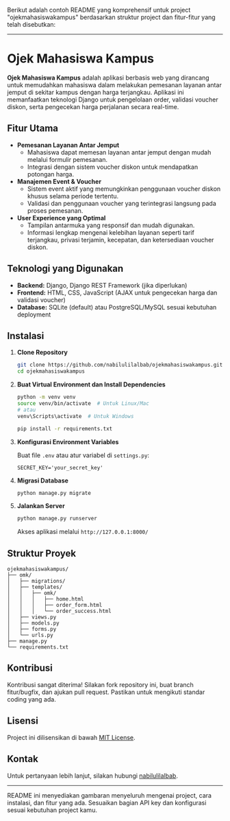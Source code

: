 Berikut adalah contoh README yang komprehensif untuk project "ojekmahasiswakampus" berdasarkan struktur project dan fitur-fitur yang telah disebutkan:

---

# Ojek Mahasiswa Kampus

**Ojek Mahasiswa Kampus** adalah aplikasi berbasis web yang dirancang untuk memudahkan mahasiswa dalam melakukan pemesanan layanan antar jemput di sekitar kampus dengan harga terjangkau. Aplikasi ini memanfaatkan teknologi Django untuk pengelolaan order, validasi voucher diskon, serta pengecekan harga perjalanan secara real-time.

## Fitur Utama

- **Pemesanan Layanan Antar Jemput**
  - Mahasiswa dapat memesan layanan antar jemput dengan mudah melalui formulir pemesanan.
  - Integrasi dengan sistem voucher diskon untuk mendapatkan potongan harga.
- **Manajemen Event & Voucher**
  - Sistem event aktif yang memungkinkan penggunaan voucher diskon khusus selama periode tertentu.
  - Validasi dan penggunaan voucher yang terintegrasi langsung pada proses pemesanan.
- **User Experience yang Optimal**
  - Tampilan antarmuka yang responsif dan mudah digunakan.
  - Informasi lengkap mengenai kelebihan layanan seperti tarif terjangkau, privasi terjamin, kecepatan, dan ketersediaan voucher diskon.

## Teknologi yang Digunakan

- **Backend:** Django, Django REST Framework (jika diperlukan)
- **Frontend:** HTML, CSS, JavaScript (AJAX untuk pengecekan harga dan validasi voucher)
- **Database:** SQLite (default) atau PostgreSQL/MySQL sesuai kebutuhan deployment

## Instalasi

1. **Clone Repository**

   ```bash
   git clone https://github.com/nabilulilalbab/ojekmahasiswakampus.git
   cd ojekmahasiswakampus
   ```

2. **Buat Virtual Environment dan Install Dependencies**

   ```bash
   python -m venv venv
   source venv/bin/activate  # Untuk Linux/Mac
   # atau
   venv\Scripts\activate  # Untuk Windows

   pip install -r requirements.txt
   ```

3. **Konfigurasi Environment Variables**

   Buat file `.env` atau atur variabel di `settings.py`:

   ```env
   SECRET_KEY='your_secret_key'
   ```

4. **Migrasi Database**

   ```bash
   python manage.py migrate
   ```

5. **Jalankan Server**

   ```bash
   python manage.py runserver
   ```

   Akses aplikasi melalui `http://127.0.0.1:8000/`

## Struktur Proyek

```
ojekmahasiswakampus/
├── omk/
│   ├── migrations/
│   ├── templates/
│   │   ├── omk/
│   │   │   ├── home.html
│   │   │   ├── order_form.html
│   │   │   └── order_success.html
│   ├── views.py
│   ├── models.py
│   ├── forms.py
│   └── urls.py
├── manage.py
└── requirements.txt
```

## Kontribusi

Kontribusi sangat diterima! Silakan fork repository ini, buat branch fitur/bugfix, dan ajukan pull request. Pastikan untuk mengikuti standar coding yang ada.

## Lisensi

Project ini dilisensikan di bawah [MIT License](LICENSE).

## Kontak

Untuk pertanyaan lebih lanjut, silakan hubungi [nabilulilalbab](https://github.com/nabilulilalbab).

---

README ini menyediakan gambaran menyeluruh mengenai project, cara instalasi, dan fitur yang ada. Sesuaikan bagian API key dan konfigurasi sesuai kebutuhan project kamu.